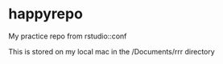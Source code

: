 # happyrepo
My practice repo from rstudio::conf

This is stored on my local mac in the /Documents/rrr directory